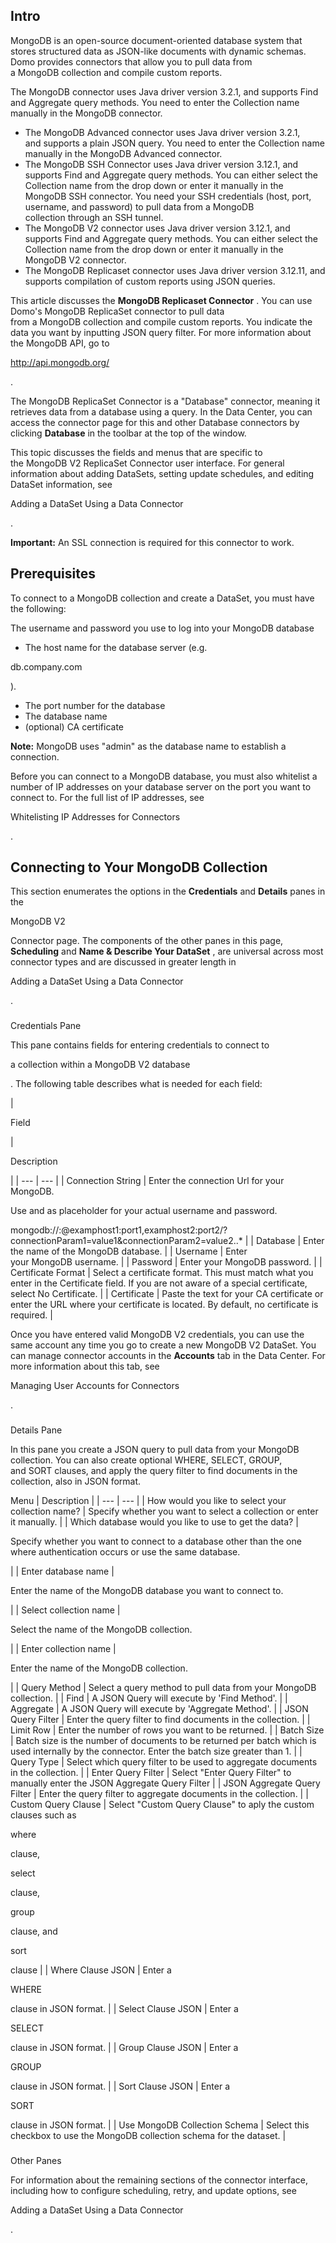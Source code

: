 

Intro
-------

MongoDB is an open-source document-oriented database system that stores structured data as JSON-like documents with dynamic schemas. Domo provides connectors that allow you to pull data from a MongoDB collection and compile custom reports.

 The MongoDB connector uses Java driver version 3.2.1, and supports Find and Aggregate query methods. You need to enter the Collection name manually in the MongoDB connector.
* The MongoDB Advanced connector uses Java driver version 3.2.1, and supports a plain JSON query. You need to enter the Collection name manually in the MongoDB Advanced connector.
* The MongoDB SSH Connector uses Java driver version 3.12.1, and supports Find and Aggregate query methods. You can either select the Collection name from the drop down or enter it manually in the MongoDB SSH connector. You need your SSH credentials (host, port, username, and password) to pull data from a MongoDB collection through an SSH tunnel.
* The MongoDB V2 connector uses Java driver version 3.12.1, and supports Find and Aggregate query methods. You can either select the Collection name from the drop down or enter it manually in the MongoDB V2 connector.
* The MongoDB Replicaset connector uses Java driver version 3.12.11, and supports compilation of custom reports using JSON queries.

This article discusses the
 **MongoDB Replicaset Connector**
 . You can use Domo's MongoDB ReplicaSet connector to pull data from a MongoDB collection and compile custom reports. You indicate the data you want by inputting JSON query filter. For more information about the MongoDB API, go to

http://api.mongodb.org/

.


 The MongoDB ReplicaSet Connector is a "Database" connector, meaning it retrieves data from a database using a query. In the Data Center, you can access the connector page for this and other Database connectors by clicking
 ****Database****
 in the toolbar at the top of the window.


 This topic discusses the fields and menus that are specific to the MongoDB V2 ReplicaSet Connector user interface. For general information about adding DataSets, setting update schedules, and editing DataSet information, see

Adding a DataSet Using a Data Connector

.


**Important:**
 An SSL connection is required for this connector to work.


 Prerequisites
---------------

To connect to a MongoDB collection and create a DataSet, you must have the following:

 The username and password you use to log into your MongoDB database
* The host name for the database server (e.g.

db.company.com

).
* The port number for the database
* The database name
* (optional) CA certificate


**Note:**
 MongoDB uses "admin" as the database name to establish a connection.

Before you can connect to a MongoDB database, you must also whitelist a number of IP addresses on your database server on the port you want to connect to. For the full list of IP addresses, see

Whitelisting IP Addresses for Connectors

.


 Connecting to Your MongoDB Collection
---------------------------------------


 This section enumerates the options in the
 **Credentials**
 and
 **Details**
 panes in the

MongoDB V2

Connector page. The components of the other panes in this page,
 **Scheduling**
 and
 **Name & Describe Your DataSet**
 , are universal across most connector types and are discussed in greater length in

Adding a DataSet Using a Data Connector

.


###

Credentials Pane


 This pane contains fields for entering credentials to connect to

a collection within a MongoDB V2 database

. The following table describes what is needed for each field:


|

Field

|

Description

|
| --- | --- |
|
 Connection String
  |
 Enter the connection Url for your MongoDB.

Use <username> and <password> as placeholder for your actual username and password.

mongodb://<username>:<password>@examphost1:port1,examphost2:port2/?connectionParam1=value1&connectionParam2=value2..*  |
|
 Database
  |
 Enter the name of the MongoDB database.
  |
|
 Username
  |
 Enter your MongoDB username.
  |
|
 Password
  |
 Enter your MongoDB password.
  |
|
 Certificate Format
  |
 Select a certificate format. This must match what you enter in the Certificate field. If you are not aware of a special certificate, select No Certificate.
  |
|
 Certificate
  |
 Paste the text for your CA certificate or enter the URL where your certificate is located. By default, no certificate is required.
  |


 Once you have entered valid MongoDB V2 credentials, you can use the same account any time you go to create a new MongoDB V2 DataSet. You can manage connector accounts in the
 **Accounts**
 tab in the Data Center. For more information about this tab, see

Managing User Accounts for Connectors

.


###
 Details Pane

In this pane you create a JSON query to pull data from your MongoDB collection. You can also create optional WHERE, SELECT, GROUP, and SORT clauses, and apply the query filter to find documents in the collection, also in JSON format.


 Menu
  |
 Description
  |
| --- | --- |
|
 How would you like to select your collection name?
  |
 Specify whether you want to select a collection or enter it manually.
  |
|
 Which database would you like to use to get the data?
  |

Specify whether you want to connect to a database other than the one where authentication occurs or use the same database.

|
|
 Enter database name
  |

Enter the name of the MongoDB database you want to connect to.

|
|
 Select collection name
  |

Select the name of the MongoDB collection.

|
|
 Enter collection name
  |

Enter the name of the MongoDB collection.

|
|
 Query Method
  |
 Select a query method to pull data from your MongoDB collection.
  |
|
 Find
  |
 A JSON Query will execute by 'Find Method'.
  |
|
 Aggregate
  |
 A JSON Query will execute by 'Aggregate Method'.
  |
|
 JSON Query Filter
  |
 Enter the query filter to find documents in the collection.
  |
|
 Limit Row
  |
 Enter the number of rows you want to be returned.
  |
|
 Batch Size
  |
 Batch size is the number of documents to be returned per batch which is used internally by the connector. Enter the batch size greater than 1.
  |
|
 Query Type
  |
 Select which query filter to be used to aggregate documents in the collection.
  |
|
 Enter Query Filter
  |
 Select "Enter Query Filter" to manually enter the JSON Aggregate Query Filter
  |
|
 JSON Aggregate Query Filter
  |
 Enter the query filter to aggregate documents in the collection.
  |
|
 Custom Query Clause
  |
 Select "Custom Query Clause" to aply the custom clauses such as

where

clause,

select

clause,

group

clause, and

sort

clause
  |
|
 Where Clause JSON
  |
 Enter a

WHERE

clause in JSON format.
  |
|
 Select Clause JSON
  |
 Enter a

SELECT

clause in JSON format.
  |
|
 Group Clause JSON
  |
 Enter a

GROUP

clause in JSON format.
  |
|
 Sort Clause JSON
  |
 Enter a

SORT

clause in JSON format.
  |
|
 Use MongoDB Collection Schema
  |
 Select this checkbox to use the MongoDB collection schema for the dataset.
  |


###
 Other Panes

For information about the remaining sections of the connector interface, including how to configure scheduling, retry, and update options, see

Adding a DataSet Using a Data Connector

.

